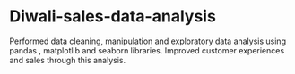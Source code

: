 # Diwali-sales-data-analysis
Performed data cleaning, manipulation and exploratory data analysis using pandas , matplotlib and seaborn libraries. Improved customer experiences and sales through this analysis.
